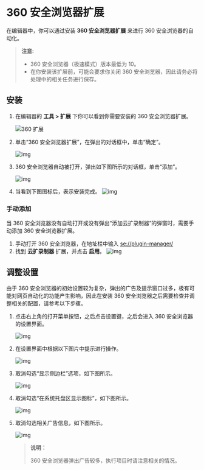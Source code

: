 # 360 安全浏览器扩展

在编辑器中，你可以通过安装 **360 安全浏览器扩展** 来进行 360 安全浏览器的自动化。
> **注意:**
>
> - 360 安全浏览器（极速模式）版本最低为 10。
> - 在你安装该扩展前，可能会要求你关闭 360 安全浏览器，因此请务必将处理中的相关任务进行保存。

## 安装

1. 在编辑器的 **工具 > 扩展** 下你可以看到你需要安装的 360 安全浏览器扩展。

   ![360 扩展](https://docimages.blob.core.chinacloudapi.cn/images/Studio/Market/extensioninpath20201019.png)

2. 单击“360 安全浏览器扩展”，在弹出的对话框中，单击“确定”。

   ![img](https://docimages.blob.core.chinacloudapi.cn/images/Amanda/Extension/360Dialog.png)

3. 360 安全浏览器自动被打开，弹出如下图所示的对话框，单击“添加”。

    ![img](https://docimages.blob.core.chinacloudapi.cn/images/Amanda/Extension/360AddEncooRecorder%20.png)

4. 当看到下图图标后，表示安装完成。
    ![img](https://docimages.blob.core.chinacloudapi.cn/images/Amanda/Extension/360BarWithExtensionIcon.png)

### 手动添加

当 360 安全浏览器没有自动打开或没有弹出“添加云扩录制器”的弹窗时，需要手动添加 360 安全浏览器扩展。

1. 手动打开 360 安全浏览器，在地址栏中输入 <se://plugin-manager/>
2. 找到 **云扩录制器** 扩展，并点击 **启用**。
    ![img](https://docimages.blob.core.chinacloudapi.cn/images/Amanda/Extension/360EnableManual.png)

## 调整设置

由于 360 安全浏览器的初始设置较为复杂，弹出的广告及提示窗口过多，极有可能对网页自动化的功能产生影响，因此在安装 360 安全浏览器之后需要检查并调整相关的配置，请参考以下步骤。

1. 点击右上角的打开菜单按钮，之后点击设置键，之后会进入 360 安全浏览器的设置界面。

    ![img](https://docimages.blob.core.chinacloudapi.cn/images/Amanda/Extension/1.png)

2. 在设置界面中根据以下图片中提示进行操作。

    ![img](https://docimages.blob.core.chinacloudapi.cn/images/Amanda/Extension/2.png)

3. 取消勾选“显示侧边栏”选项，如下图所示。

    ![img](https://docimages.blob.core.chinacloudapi.cn/images/Amanda/Extension/3.png)

4. 取消勾选“在系统托盘区显示图标”，如下图所示。

    ![img](https://docimages.blob.core.chinacloudapi.cn/images/Amanda/Extension/4.png)

5. 取消勾选相关广告信息，如下图所示。

    ![img](https://docimages.blob.core.chinacloudapi.cn/images/Amanda/Extension/5.png)

    > **说明：**
    >
    > 360 安全浏览器弹出广告较多，执行项目时请注意相关的情况。
